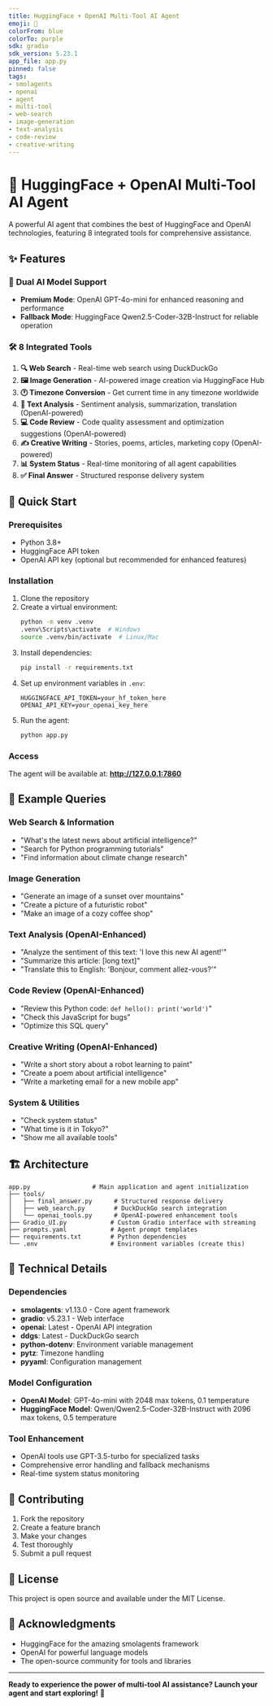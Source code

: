```yaml
---
title: HuggingFace + OpenAI Multi-Tool AI Agent
emoji: 🤖
colorFrom: blue
colorTo: purple
sdk: gradio
sdk_version: 5.23.1
app_file: app.py
pinned: false
tags:
- smolagents
- openai
- agent
- multi-tool
- web-search
- image-generation
- text-analysis
- code-review
- creative-writing
---
```


# 🤖 HuggingFace + OpenAI Multi-Tool AI Agent

A powerful AI agent that combines the best of HuggingFace and OpenAI technologies, featuring 8 integrated tools for comprehensive assistance.

## ✨ Features

### 🧠 **Dual AI Model Support**
- **Premium Mode**: OpenAI GPT-4o-mini for enhanced reasoning and performance
- **Fallback Mode**: HuggingFace Qwen2.5-Coder-32B-Instruct for reliable operation

### 🛠️ **8 Integrated Tools**

1. **🔍 Web Search** - Real-time web search using DuckDuckGo
2. **🖼️ Image Generation** - AI-powered image creation via HuggingFace Hub
3. **🕐 Timezone Conversion** - Get current time in any timezone worldwide
4. **📝 Text Analysis** - Sentiment analysis, summarization, translation (OpenAI-powered)
5. **💻 Code Review** - Code quality assessment and optimization suggestions (OpenAI-powered)
6. **✍️ Creative Writing** - Stories, poems, articles, marketing copy (OpenAI-powered)
7. **📊 System Status** - Real-time monitoring of all agent capabilities
8. **✅ Final Answer** - Structured response delivery system

## 🚀 Quick Start

### Prerequisites
- Python 3.8+
- HuggingFace API token
- OpenAI API key (optional but recommended for enhanced features)

### Installation
1. Clone the repository
2. Create a virtual environment:
   ```bash
   python -m venv .venv
   .venv\Scripts\activate  # Windows
   source .venv/bin/activate  # Linux/Mac
   ```
3. Install dependencies:
   ```bash
   pip install -r requirements.txt
   ```
4. Set up environment variables in `.env`:
   ```
   HUGGINGFACE_API_TOKEN=your_hf_token_here
   OPENAI_API_KEY=your_openai_key_here
   ```
5. Run the agent:
   ```bash
   python app.py
   ```

### Access
The agent will be available at: **http://127.0.0.1:7860**

## 💬 Example Queries

### Web Search & Information
- "What's the latest news about artificial intelligence?"
- "Search for Python programming tutorials"
- "Find information about climate change research"

### Image Generation
- "Generate an image of a sunset over mountains"
- "Create a picture of a futuristic robot"
- "Make an image of a cozy coffee shop"

### Text Analysis (OpenAI-Enhanced)
- "Analyze the sentiment of this text: 'I love this new AI agent!'"
- "Summarize this article: [long text]"
- "Translate this to English: 'Bonjour, comment allez-vous?'"

### Code Review (OpenAI-Enhanced)
- "Review this Python code: `def hello(): print('world')`"
- "Check this JavaScript for bugs"
- "Optimize this SQL query"

### Creative Writing (OpenAI-Enhanced)
- "Write a short story about a robot learning to paint"
- "Create a poem about artificial intelligence"
- "Write a marketing email for a new mobile app"

### System & Utilities
- "Check system status"
- "What time is it in Tokyo?"
- "Show me all available tools"

## 🏗️ Architecture

```
app.py                 # Main application and agent initialization
├── tools/
│   ├── final_answer.py      # Structured response delivery
│   ├── web_search.py        # DuckDuckGo search integration
│   └── openai_tools.py      # OpenAI-powered enhancement tools
├── Gradio_UI.py            # Custom Gradio interface with streaming
├── prompts.yaml            # Agent prompt templates
├── requirements.txt        # Python dependencies
└── .env                    # Environment variables (create this)
```

## 🔧 Technical Details

### Dependencies
- **smolagents**: v1.13.0 - Core agent framework
- **gradio**: v5.23.1 - Web interface
- **openai**: Latest - OpenAI API integration
- **ddgs**: Latest - DuckDuckGo search
- **python-dotenv**: Environment variable management
- **pytz**: Timezone handling
- **pyyaml**: Configuration management

### Model Configuration
- **OpenAI Model**: GPT-4o-mini with 2048 max tokens, 0.1 temperature
- **HuggingFace Model**: Qwen/Qwen2.5-Coder-32B-Instruct with 2096 max tokens, 0.5 temperature

### Tool Enhancement
- OpenAI tools use GPT-3.5-turbo for specialized tasks
- Comprehensive error handling and fallback mechanisms
- Real-time system status monitoring

## 🤝 Contributing

1. Fork the repository
2. Create a feature branch
3. Make your changes
4. Test thoroughly
5. Submit a pull request

## 📝 License

This project is open source and available under the MIT License.

## 🙏 Acknowledgments

- HuggingFace for the amazing smolagents framework
- OpenAI for powerful language models
- The open-source community for tools and libraries

---

**Ready to experience the power of multi-tool AI assistance? Launch your agent and start exploring!** 🚀
